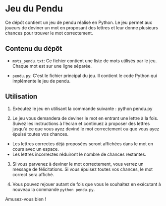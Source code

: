 # Jeu du Pendu

Ce dépôt contient un jeu de pendu réalisé en Python. Le jeu permet aux joueurs de deviner un mot en proposant des lettres et leur donne plusieurs chances pour trouver le mot correctement.

## Contenu du dépôt

- `mots_pendu.txt`: Ce fichier contient une liste de mots utilisés par le jeu. Chaque mot est sur une ligne séparée.

- `pendu.py`: C'est le fichier principal du jeu. Il contient le code Python qui implémente le jeu de pendu.

## Utilisation

1. Exécutez le jeu en utilisant la commande suivante : python pendu.py

2. Le jeu vous demandera de deviner le mot en entrant une lettre à la fois. Suivez les instructions à l'écran et continuez à proposer des lettres jusqu'à ce que vous ayez deviné le mot correctement ou que vous ayez épuisé toutes vos chances.

- Les lettres correctes déjà proposées seront affichées dans le mot en cours avec un espace.
- Les lettres incorrectes réduiront le nombre de chances restantes.

3. Si vous parvenez à deviner le mot correctement, vous verrez un message de félicitations. Si vous épuisez toutes vos chances, le mot correct sera affiché.

4. Vous pouvez rejouer autant de fois que vous le souhaitez en exécutant à nouveau la commande `python pendu.py`.

Amusez-vous bien !



 
